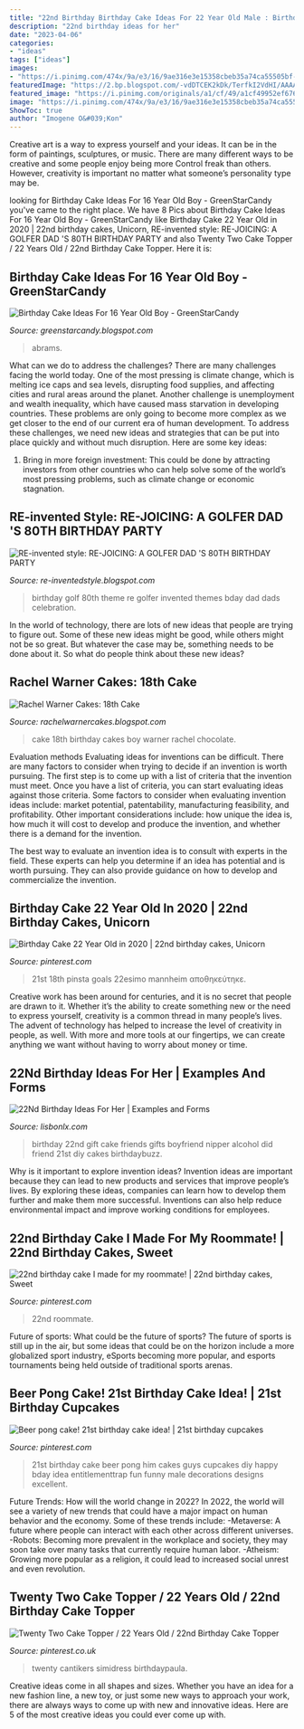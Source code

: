 ```yaml
---
title: "22nd Birthday Birthday Cake Ideas For 22 Year Old Male : Birthday Golf 80th Theme Re Golfer Invented Themes Bday Dad Dads Celebration"
description: "22nd birthday ideas for her"
date: "2023-04-06"
categories:
- "ideas"
tags: ["ideas"]
images:
- "https://i.pinimg.com/474x/9a/e3/16/9ae316e3e15358cbeb35a74ca55505bf--nd-birthday-cakes-roommates.jpg"
featuredImage: "https://2.bp.blogspot.com/-vdDTCEK2kDk/TerfkI2VdHI/AAAAAAAAAB0/QHI4cm6LJzM/s1600/18th+Cake+2.jpg"
featured_image: "https://i.pinimg.com/originals/a1/cf/49/a1cf49952ef6767cc04ea0c4da9f9da1.jpg"
image: "https://i.pinimg.com/474x/9a/e3/16/9ae316e3e15358cbeb35a74ca55505bf--nd-birthday-cakes-roommates.jpg"
ShowToc: true
author: "Imogene O&#039;Kon"
---
```



Creative art is a way to express yourself and your ideas. It can be in the form of paintings, sculptures, or music. There are many different ways to be creative and some people enjoy being more Control freak than others. However, creativity is important no matter what someone’s personality type may be.

	

		
looking for Birthday Cake Ideas For 16 Year Old Boy - GreenStarCandy you've came to the right place. We have 8 Pics about Birthday Cake Ideas For 16 Year Old Boy - GreenStarCandy like Birthday Cake 22 Year Old in 2020 | 22nd birthday cakes, Unicorn, RE-invented style: RE-JOICING: A GOLFER DAD &#039;S 80TH BIRTHDAY PARTY and also Twenty Two Cake Topper / 22 Years Old / 22nd Birthday Cake Topper. Here it is:
		
    
## Birthday Cake Ideas For 16 Year Old Boy - GreenStarCandy

<img loading=lazy src="https://i.pinimg.com/originals/92/ad/80/92ad803e8aa9e6b7f52f69a9a9e91f29.jpg" onerror="this.onerror=null;this.src='https://tse1.mm.bing.net/th?id=OIP.ZgLa0UaSc43ZxQcwbTwkpQAAAA&amp;pid=15.1';" alt="Birthday Cake Ideas For 16 Year Old Boy - GreenStarCandy">

_Source: greenstarcandy.blogspot.com_

>abrams. 

	

What can we do to address the challenges?
There are many challenges facing the world today. One of the most pressing is climate change, which is melting ice caps and sea levels, disrupting food supplies, and affecting cities and rural areas around the planet. Another challenge is unemployment and wealth inequality, which have caused mass starvation in developing countries. 
These problems are only going to become more complex as we get closer to the end of our current era of human development. To address these challenges, we need new ideas and strategies that can be put into place quickly and without much disruption. Here are some key ideas: 

1) Bring in more foreign investment: This could be done by attracting investors from other countries who can help solve some of the world’s most pressing problems, such as climate change or economic stagnation.

    
## RE-invented Style: RE-JOICING: A GOLFER DAD &#039;S 80TH BIRTHDAY PARTY

<img loading=lazy src="http://1.bp.blogspot.com/-8-gfaHYCD-8/U_ZhMihSMoI/AAAAAAAAEeY/DVMpqk2d2Mg/s1600/BeFunky_golfcollage1.jpg.jpg" onerror="this.onerror=null;this.src='https://tse4.mm.bing.net/th?id=OIP.H9XAgoJMtyCrho-09hO14AHaEH&amp;pid=15.1';" alt="RE-invented style: RE-JOICING: A GOLFER DAD &#039;S 80TH BIRTHDAY PARTY">

_Source: re-inventedstyle.blogspot.com_

>birthday golf 80th theme re golfer invented themes bday dad dads celebration. 

	

In the world of technology, there are lots of new ideas that people are trying to figure out. Some of these new ideas might be good, while others might not be so great. But whatever the case may be, something needs to be done about it. So what do people think about these new ideas?

    
## Rachel Warner Cakes: 18th Cake

<img loading=lazy src="https://2.bp.blogspot.com/-vdDTCEK2kDk/TerfkI2VdHI/AAAAAAAAAB0/QHI4cm6LJzM/s1600/18th+Cake+2.jpg" onerror="this.onerror=null;this.src='https://tse4.mm.bing.net/th?id=OIP.MZbxYmJV_jIH6ux8u2Sf2gHaFj&amp;pid=15.1';" alt="Rachel Warner Cakes: 18th Cake">

_Source: rachelwarnercakes.blogspot.com_

>cake 18th birthday cakes boy warner rachel chocolate. 

	

Evaluation methods
Evaluating ideas for inventions can be difficult. There are many factors to consider when trying to decide if an invention is worth pursuing. The first step is to come up with a list of criteria that the invention must meet. Once you have a list of criteria, you can start evaluating ideas against those criteria.
Some factors to consider when evaluating invention ideas include: market potential, patentability, manufacturing feasibility, and profitability. Other important considerations include: how unique the idea is, how much it will cost to develop and produce the invention, and whether there is a demand for the invention.

The best way to evaluate an invention idea is to consult with experts in the field. These experts can help you determine if an idea has potential and is worth pursuing. They can also provide guidance on how to develop and commercialize the invention.

    
## Birthday Cake 22 Year Old In 2020 | 22nd Birthday Cakes, Unicorn

<img loading=lazy src="https://i.pinimg.com/originals/4e/ac/ce/4eaccee4dcb05b85743fa267f5e5dd4a.jpg" onerror="this.onerror=null;this.src='https://tse1.mm.bing.net/th?id=OIP.2qG_Aoc0CWvy6vvXLfW-8wHaHO&amp;pid=15.1';" alt="Birthday Cake 22 Year Old in 2020 | 22nd birthday cakes, Unicorn">

_Source: pinterest.com_

>21st 18th pinsta goals 22esimo mannheim αποθηκεύτηκε. 

	

Creative work has been around for centuries, and it is no secret that people are drawn to it. Whether it’s the ability to create something new or the need to express yourself, creativity is a common thread in many people’s lives. The advent of technology has helped to increase the level of creativity in people, as well. With more and more tools at our fingertips, we can create anything we want without having to worry about money or time.

    
## 22Nd Birthday Ideas For Her | Examples And Forms

<img loading=lazy src="https://i.pinimg.com/originals/f2/1c/41/f21c41a839e2b8191b2e997896e432dd.jpg" onerror="this.onerror=null;this.src='https://tse1.mm.bing.net/th?id=OIP.8dnNko4rYj1brq13DY2hggHaJ4&amp;pid=15.1';" alt="22Nd Birthday Ideas For Her | Examples and Forms">

_Source: lisbonlx.com_

>birthday 22nd gift cake friends gifts boyfriend nipper alcohol did friend 21st diy cakes birthdaybuzz. 

	

Why is it important to explore invention ideas?
Invention ideas are important because they can lead to new products and services that improve people’s lives. By exploring these ideas, companies can learn how to develop them further and make them more successful. Inventions can also help reduce environmental impact and improve working conditions for employees.

    
## 22nd Birthday Cake I Made For My Roommate! | 22nd Birthday Cakes, Sweet

<img loading=lazy src="https://i.pinimg.com/474x/9a/e3/16/9ae316e3e15358cbeb35a74ca55505bf--nd-birthday-cakes-roommates.jpg" onerror="this.onerror=null;this.src='https://tse1.mm.bing.net/th?id=OIP.o_E8XtnDGPrhA2CQyfc0DwAAAA&amp;pid=15.1';" alt="22nd birthday cake I made for my roommate! | 22nd birthday cakes, Sweet">

_Source: pinterest.com_

>22nd roommate. 

	

Future of sports: What could be the future of sports?
The future of sports is still up in the air, but some ideas that could be on the horizon include a more globalized sport industry, eSports becoming more popular, and esports tournaments being held outside of traditional sports arenas.

    
## Beer Pong Cake! 21st Birthday Cake Idea! | 21st Birthday Cupcakes

<img loading=lazy src="https://i.pinimg.com/originals/a1/cf/49/a1cf49952ef6767cc04ea0c4da9f9da1.jpg" onerror="this.onerror=null;this.src='https://tse3.mm.bing.net/th?id=OIP.x12AcoYpbd1k76JmfP83EgHaFj&amp;pid=15.1';" alt="Beer pong cake! 21st birthday cake idea! | 21st birthday cupcakes">

_Source: pinterest.com_

>21st birthday cake beer pong him cakes guys cupcakes diy happy bday idea entitlementtrap fun funny male decorations designs excellent. 

	

Future Trends: How will the world change in 2022?
In 2022, the world will see a variety of new trends that could have a major impact on human behavior and the economy. Some of these trends include: 
-Metaverse: A future where people can interact with each other across different universes. 
-Robots: Becoming more prevalent in the workplace and society, they may soon take over many tasks that currently require human labor. 
-Atheism: Growing more popular as a religion, it could lead to increased social unrest and even revolution.

    
## Twenty Two Cake Topper / 22 Years Old / 22nd Birthday Cake Topper

<img loading=lazy src="https://i.pinimg.com/736x/4b/0d/e0/4b0de0a219a4d741a1f3f0b3ca32d31b.jpg" onerror="this.onerror=null;this.src='https://tse1.mm.bing.net/th?id=OIP.aFOJrQZuId2aFEaIDs5PugHaJ4&amp;pid=15.1';" alt="Twenty Two Cake Topper / 22 Years Old / 22nd Birthday Cake Topper">

_Source: pinterest.co.uk_

>twenty cantikers simidress birthdaypaula. 

	

Creative ideas come in all shapes and sizes. Whether you have an idea for a new fashion line, a new toy, or just some new ways to approach your work, there are always ways to come up with new and innovative ideas. Here are 5 of the most creative ideas you could ever come up with.

